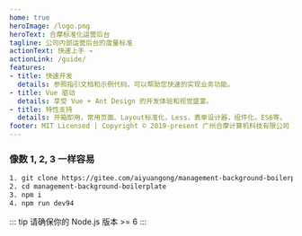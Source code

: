 ```yaml
---
home: true
heroImage: /logo.png
heroText: 合摩标准化运营后台
tagline: 公司内部运营后台的度量标准
actionText: 快速上手 →
actionLink: /guide/
features:
- title: 快速开发
  details: 参照指引文档和示例代码，可以帮助您快速的实现业务功能。
- title: Vue 驱动
  details: 享受 Vue + Ant Design 的开发体验和视觉盛宴。
- title: 特性支持
  details: 开箱即用，常用页面、Layout标准化，Less，表单设计器，组件化，ES6等。
footer: MIT Licensed | Copyright © 2019-present 广州合摩计算机科技有限公司
---
```



### 像数 1, 2, 3 一样容易

```bash
1. git clone https://gitee.com/aiyuangong/management-background-boilerplate.git
2. cd management-background-boilerplate
3. npm i
4. npm run dev94
```

::: tip
请确保你的 Node.js 版本 >= 6
:::
